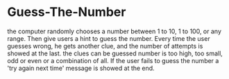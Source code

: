 # Guess-The-Number
 the computer randomly chooses a number between 1 to 10, 1 to 100, or any range. Then give users a hint to guess the number. Every time the user guesses wrong, he gets another clue, and the number of attempts is showed at the last. the clues can be guessed number is too high, too small, odd or even or a combination of all. If the user fails to guess the number a 'try again next time' message is showed at the end.
